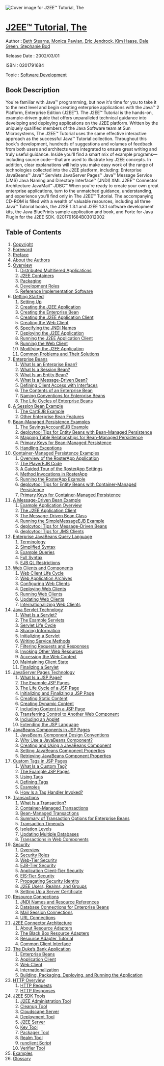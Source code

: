 ![Cover image for J2EE™ Tutorial, The](https://imgdetail.ebookreading.net/cover/cover/software_development/EB0201791684.jpg)

[J2EE™ Tutorial, The](https://ebookreading.net/view/book/J2EE%E2%84%A2+Tutorial%2C+The-EB0201791684_1.html "J2EE™ Tutorial, The")
====================================================================================================================

Author : [Beth Stearns](https://ebookreading.net/search/author/Beth+Stearns),[ Monica Pawlan](https://ebookreading.net/search/author/+Monica+Pawlan),[ Eric Jendrock](https://ebookreading.net/search/author/+Eric+Jendrock),[ Kim Haase](https://ebookreading.net/search/author/+Kim+Haase),[ Dale Green](https://ebookreading.net/search/author/+Dale+Green),[ Stephanie Bod](https://ebookreading.net/search/author/+Stephanie+Bod)

Release Date : 2002/03/01

ISBN : 0201791684

Topic : [Software Development](https://ebookreading.net/search/category/software-development)

Book Description
-----------------

You're familiar with Java™ programming, but now it's time for you to take it to the next level and begin creating enterprise applications with the Java™ 2 Platform, Enterprise Edition (J2EE™). The J2EE™ Tutorial is the hands-on, example-driven guide that offers unparalleled technical guidance into developing and deploying applications on the J2EE platform.
Written by the uniquely qualified members of the Java Software team at Sun Microsystems, The J2EE™ Tutorial uses the same effective interactive approach as the successful Java™ Tutorial collection. Throughout this book's development, hundreds of suggestions and volumes of feedback from both users and architects were integrated to ensure great writing and truly useful guidance.
Inside you'll find a smart mix of example programs—including source code—that are used to illustrate key J2EE concepts. In addition, clear explanations will help you make easy work of the range of technologies collected into the J2EE platform, including:
Enterprise JavaBeans™
Java™ Servlets
JavaServer Pages™
Java™ Message Service (JMS)
Java Naming and Directory Interface™ (JNDI)
XML
J2EE™ Connector Architecture
JavaMail™
JDBC™
When you're ready to create your own great enterprise applications, turn to the unmatched guidance, understanding, and experience you'll find only in The J2EE™ Tutorial.
The accompanying CD-ROM is filled with a wealth of valuable resources, including all three Java™ Tutorial books, the J2SE 1.3.1 and J2EE 1.3.1 software development kits, the Java BluePrints sample application and book, and Forte for Java Plugin for the J2EE SDK.
 0201791684B03012002
              
Table of Contents
-----------------

1. [Copyright](https://ebookreading.net/view/book/J2EE%E2%84%A2+Tutorial%2C+The-EB0201791684_0.html)
1. [Foreword](https://ebookreading.net/view/book/J2EE%E2%84%A2+Tutorial%2C+The-EB0201791684_0.html)
1. [Preface](https://ebookreading.net/view/book/J2EE%E2%84%A2+Tutorial%2C+The-EB0201791684_0.html)
1. [About the Authors](https://ebookreading.net/view/book/J2EE%E2%84%A2+Tutorial%2C+The-EB0201791684_0.html)
1. [Overview](https://ebookreading.net/view/book/J2EE%E2%84%A2+Tutorial%2C+The-EB0201791684_0.html)
    1. [Distributed Multitiered Applications](https://ebookreading.net/view/book/J2EE%E2%84%A2+Tutorial%2C+The-EB0201791684_0.html)
    1. [J2EE Containers](https://ebookreading.net/view/book/J2EE%E2%84%A2+Tutorial%2C+The-EB0201791684_0.html)
    1. [Packaging](https://ebookreading.net/view/book/J2EE%E2%84%A2+Tutorial%2C+The-EB0201791684_0.html)
    1. [Development Roles](https://ebookreading.net/view/book/J2EE%E2%84%A2+Tutorial%2C+The-EB0201791684_0.html)
    1. [Reference Implementation Software](https://ebookreading.net/view/book/J2EE%E2%84%A2+Tutorial%2C+The-EB0201791684_0.html)
1. [Getting Started](https://ebookreading.net/view/book/J2EE%E2%84%A2+Tutorial%2C+The-EB0201791684_0.html)
    1. [Setting Up](https://ebookreading.net/view/book/J2EE%E2%84%A2+Tutorial%2C+The-EB0201791684_0.html)
    1. [Creating the J2EE Application](https://ebookreading.net/view/book/J2EE%E2%84%A2+Tutorial%2C+The-EB0201791684_0.html)
    1. [Creating the Enterprise Bean](https://ebookreading.net/view/book/J2EE%E2%84%A2+Tutorial%2C+The-EB0201791684_0.html)
    1. [Creating the J2EE Application Client](https://ebookreading.net/view/book/J2EE%E2%84%A2+Tutorial%2C+The-EB0201791684_0.html)
    1. [Creating the Web Client](https://ebookreading.net/view/book/J2EE%E2%84%A2+Tutorial%2C+The-EB0201791684_0.html)
    1. [Specifying the JNDI Names](https://ebookreading.net/view/book/J2EE%E2%84%A2+Tutorial%2C+The-EB0201791684_0.html)
    1. [Deploying the J2EE Application](https://ebookreading.net/view/book/J2EE%E2%84%A2+Tutorial%2C+The-EB0201791684_0.html)
    1. [Running the J2EE Application Client](https://ebookreading.net/view/book/J2EE%E2%84%A2+Tutorial%2C+The-EB0201791684_0.html)
    1. [Running the Web Client](https://ebookreading.net/view/book/J2EE%E2%84%A2+Tutorial%2C+The-EB0201791684_0.html)
    1. [Modifying the J2EE Application](https://ebookreading.net/view/book/J2EE%E2%84%A2+Tutorial%2C+The-EB0201791684_0.html)
    1. [Common Problems and Their Solutions](https://ebookreading.net/view/book/J2EE%E2%84%A2+Tutorial%2C+The-EB0201791684_0.html)
1. [Enterprise Beans](https://ebookreading.net/view/book/J2EE%E2%84%A2+Tutorial%2C+The-EB0201791684_0.html)
    1. [What Is an Enterprise Bean?](https://ebookreading.net/view/book/J2EE%E2%84%A2+Tutorial%2C+The-EB0201791684_0.html)
    1. [What Is a Session Bean?](https://ebookreading.net/view/book/J2EE%E2%84%A2+Tutorial%2C+The-EB0201791684_0.html)
    1. [What Is an Entity Bean?](https://ebookreading.net/view/book/J2EE%E2%84%A2+Tutorial%2C+The-EB0201791684_0.html)
    1. [What Is a Message-Driven Bean?](https://ebookreading.net/view/book/J2EE%E2%84%A2+Tutorial%2C+The-EB0201791684_0.html)
    1. [Defining Client Access with Interfaces](https://ebookreading.net/view/book/J2EE%E2%84%A2+Tutorial%2C+The-EB0201791684_0.html)
    1. [The Contents of an Enterprise Bean](https://ebookreading.net/view/book/J2EE%E2%84%A2+Tutorial%2C+The-EB0201791684_0.html)
    1. [Naming Conventions for Enterprise Beans](https://ebookreading.net/view/book/J2EE%E2%84%A2+Tutorial%2C+The-EB0201791684_0.html)
    1. [The Life Cycles of Enterprise Beans](https://ebookreading.net/view/book/J2EE%E2%84%A2+Tutorial%2C+The-EB0201791684_0.html)
1. [A Session Bean Example](https://ebookreading.net/view/book/J2EE%E2%84%A2+Tutorial%2C+The-EB0201791684_0.html)
    1. [The CartEJB Example](https://ebookreading.net/view/book/J2EE%E2%84%A2+Tutorial%2C+The-EB0201791684_0.html)
    1. [Other Enterprise Bean Features](https://ebookreading.net/view/book/J2EE%E2%84%A2+Tutorial%2C+The-EB0201791684_0.html)
1. [Bean-Managed Persistence Examples](https://ebookreading.net/view/book/J2EE%E2%84%A2+Tutorial%2C+The-EB0201791684_0.html)
    1. [The SavingsAccountEJB Example](https://ebookreading.net/view/book/J2EE%E2%84%A2+Tutorial%2C+The-EB0201791684_0.html)
    1. [deploytool Tips for Entity Beans with Bean-Managed Persistence](https://ebookreading.net/view/book/J2EE%E2%84%A2+Tutorial%2C+The-EB0201791684_0.html)
    1. [Mapping Table Relationships for Bean-Managed Persistence](https://ebookreading.net/view/book/J2EE%E2%84%A2+Tutorial%2C+The-EB0201791684_0.html)
    1. [Primary Keys for Bean-Managed Persistence](https://ebookreading.net/view/book/J2EE%E2%84%A2+Tutorial%2C+The-EB0201791684_0.html)
    1. [Handling Exceptions](https://ebookreading.net/view/book/J2EE%E2%84%A2+Tutorial%2C+The-EB0201791684_0.html)
1. [Container-Managed Persistence Examples](https://ebookreading.net/view/book/J2EE%E2%84%A2+Tutorial%2C+The-EB0201791684_0.html)
    1. [Overview of the RosterApp Application](https://ebookreading.net/view/book/J2EE%E2%84%A2+Tutorial%2C+The-EB0201791684_0.html)
    1. [The PlayerEJB Code](https://ebookreading.net/view/book/J2EE%E2%84%A2+Tutorial%2C+The-EB0201791684_0.html)
    1. [A Guided Tour of the RosterApp Settings](https://ebookreading.net/view/book/J2EE%E2%84%A2+Tutorial%2C+The-EB0201791684_0.html)
    1. [Method Invocations in RosterApp](https://ebookreading.net/view/book/J2EE%E2%84%A2+Tutorial%2C+The-EB0201791684_0.html)
    1. [Running the RosterApp Example](https://ebookreading.net/view/book/J2EE%E2%84%A2+Tutorial%2C+The-EB0201791684_0.html)
    1. [deploytool Tips for Entity Beans with Container-Managed Persistence](https://ebookreading.net/view/book/J2EE%E2%84%A2+Tutorial%2C+The-EB0201791684_0.html)
    1. [Primary Keys for Container-Managed Persistence](https://ebookreading.net/view/book/J2EE%E2%84%A2+Tutorial%2C+The-EB0201791684_0.html)
1. [A Message-Driven Bean Example](https://ebookreading.net/view/book/J2EE%E2%84%A2+Tutorial%2C+The-EB0201791684_0.html)
    1. [Example Application Overview](https://ebookreading.net/view/book/J2EE%E2%84%A2+Tutorial%2C+The-EB0201791684_0.html)
    1. [The J2EE Application Client](https://ebookreading.net/view/book/J2EE%E2%84%A2+Tutorial%2C+The-EB0201791684_0.html)
    1. [The Message-Driven Bean Class](https://ebookreading.net/view/book/J2EE%E2%84%A2+Tutorial%2C+The-EB0201791684_0.html)
    1. [Running the SimpleMessageEJB Example](https://ebookreading.net/view/book/J2EE%E2%84%A2+Tutorial%2C+The-EB0201791684_0.html)
    1. [deploytool Tips for Message-Driven Beans](https://ebookreading.net/view/book/J2EE%E2%84%A2+Tutorial%2C+The-EB0201791684_0.html)
    1. [deploytool Tips for JMS Clients](https://ebookreading.net/view/book/J2EE%E2%84%A2+Tutorial%2C+The-EB0201791684_0.html)
1. [Enterprise JavaBeans Query Language](https://ebookreading.net/view/book/J2EE%E2%84%A2+Tutorial%2C+The-EB0201791684_0.html)
    1. [Terminology](https://ebookreading.net/view/book/J2EE%E2%84%A2+Tutorial%2C+The-EB0201791684_0.html)
    1. [Simplified Syntax](https://ebookreading.net/view/book/J2EE%E2%84%A2+Tutorial%2C+The-EB0201791684_0.html)
    1. [Example Queries](https://ebookreading.net/view/book/J2EE%E2%84%A2+Tutorial%2C+The-EB0201791684_0.html)
    1. [Full Syntax](https://ebookreading.net/view/book/J2EE%E2%84%A2+Tutorial%2C+The-EB0201791684_0.html)
    1. [EJB QL Restrictions](https://ebookreading.net/view/book/J2EE%E2%84%A2+Tutorial%2C+The-EB0201791684_0.html)
1. [Web Clients and Components](https://ebookreading.net/view/book/J2EE%E2%84%A2+Tutorial%2C+The-EB0201791684_0.html)
    1. [Web Client Life Cycle](https://ebookreading.net/view/book/J2EE%E2%84%A2+Tutorial%2C+The-EB0201791684_0.html)
    1. [Web Application Archives](https://ebookreading.net/view/book/J2EE%E2%84%A2+Tutorial%2C+The-EB0201791684_0.html)
    1. [Configuring Web Clients](https://ebookreading.net/view/book/J2EE%E2%84%A2+Tutorial%2C+The-EB0201791684_0.html)
    1. [Deploying Web Clients](https://ebookreading.net/view/book/J2EE%E2%84%A2+Tutorial%2C+The-EB0201791684_0.html)
    1. [Running Web Clients](https://ebookreading.net/view/book/J2EE%E2%84%A2+Tutorial%2C+The-EB0201791684_0.html)
    1. [Updating Web Clients](https://ebookreading.net/view/book/J2EE%E2%84%A2+Tutorial%2C+The-EB0201791684_0.html)
    1. [Internationalizing Web Clients](https://ebookreading.net/view/book/J2EE%E2%84%A2+Tutorial%2C+The-EB0201791684_0.html)
1. [Java Servlet Technology](https://ebookreading.net/view/book/J2EE%E2%84%A2+Tutorial%2C+The-EB0201791684_0.html)
    1. [What Is a Servlet?](https://ebookreading.net/view/book/J2EE%E2%84%A2+Tutorial%2C+The-EB0201791684_0.html)
    1. [The Example Servlets](https://ebookreading.net/view/book/J2EE%E2%84%A2+Tutorial%2C+The-EB0201791684_0.html)
    1. [Servlet Life Cycle](https://ebookreading.net/view/book/J2EE%E2%84%A2+Tutorial%2C+The-EB0201791684_0.html)
    1. [Sharing Information](https://ebookreading.net/view/book/J2EE%E2%84%A2+Tutorial%2C+The-EB0201791684_0.html)
    1. [Initializing a Servlet](https://ebookreading.net/view/book/J2EE%E2%84%A2+Tutorial%2C+The-EB0201791684_0.html)
    1. [Writing Service Methods](https://ebookreading.net/view/book/J2EE%E2%84%A2+Tutorial%2C+The-EB0201791684_0.html)
    1. [Filtering Requests and Responses](https://ebookreading.net/view/book/J2EE%E2%84%A2+Tutorial%2C+The-EB0201791684_0.html)
    1. [Invoking Other Web Resources](https://ebookreading.net/view/book/J2EE%E2%84%A2+Tutorial%2C+The-EB0201791684_0.html)
    1. [Accessing the Web Context](https://ebookreading.net/view/book/J2EE%E2%84%A2+Tutorial%2C+The-EB0201791684_0.html)
    1. [Maintaining Client State](https://ebookreading.net/view/book/J2EE%E2%84%A2+Tutorial%2C+The-EB0201791684_0.html)
    1. [Finalizing a Servlet](https://ebookreading.net/view/book/J2EE%E2%84%A2+Tutorial%2C+The-EB0201791684_0.html)
1. [JavaServer Pages Technology](https://ebookreading.net/view/book/J2EE%E2%84%A2+Tutorial%2C+The-EB0201791684_0.html)
    1. [What Is a JSP Page?](https://ebookreading.net/view/book/J2EE%E2%84%A2+Tutorial%2C+The-EB0201791684_0.html)
    1. [The Example JSP Pages](https://ebookreading.net/view/book/J2EE%E2%84%A2+Tutorial%2C+The-EB0201791684_0.html)
    1. [The Life Cycle of a JSP Page](https://ebookreading.net/view/book/J2EE%E2%84%A2+Tutorial%2C+The-EB0201791684_0.html)
    1. [Initializing and Finalizing a JSP Page](https://ebookreading.net/view/book/J2EE%E2%84%A2+Tutorial%2C+The-EB0201791684_0.html)
    1. [Creating Static Content](https://ebookreading.net/view/book/J2EE%E2%84%A2+Tutorial%2C+The-EB0201791684_0.html)
    1. [Creating Dynamic Content](https://ebookreading.net/view/book/J2EE%E2%84%A2+Tutorial%2C+The-EB0201791684_0.html)
    1. [Including Content in a JSP Page](https://ebookreading.net/view/book/J2EE%E2%84%A2+Tutorial%2C+The-EB0201791684_0.html)
    1. [Transferring Control to Another Web Component](https://ebookreading.net/view/book/J2EE%E2%84%A2+Tutorial%2C+The-EB0201791684_0.html)
    1. [Including an Applet](https://ebookreading.net/view/book/J2EE%E2%84%A2+Tutorial%2C+The-EB0201791684_0.html)
    1. [Extending the JSP Language](https://ebookreading.net/view/book/J2EE%E2%84%A2+Tutorial%2C+The-EB0201791684_0.html)
1. [JavaBeans Components in JSP Pages](https://ebookreading.net/view/book/J2EE%E2%84%A2+Tutorial%2C+The-EB0201791684_0.html)
    1. [JavaBeans Component Design Conventions](https://ebookreading.net/view/book/J2EE%E2%84%A2+Tutorial%2C+The-EB0201791684_0.html)
    1. [Why Use a JavaBeans Component?](https://ebookreading.net/view/book/J2EE%E2%84%A2+Tutorial%2C+The-EB0201791684_0.html)
    1. [Creating and Using a JavaBeans Component](https://ebookreading.net/view/book/J2EE%E2%84%A2+Tutorial%2C+The-EB0201791684_0.html)
    1. [Setting JavaBeans Component Properties](https://ebookreading.net/view/book/J2EE%E2%84%A2+Tutorial%2C+The-EB0201791684_0.html)
    1. [Retrieving JavaBeans Component Properties](https://ebookreading.net/view/book/J2EE%E2%84%A2+Tutorial%2C+The-EB0201791684_0.html)
1. [Custom Tags in JSP Pages](https://ebookreading.net/view/book/J2EE%E2%84%A2+Tutorial%2C+The-EB0201791684_0.html)
    1. [What Is a Custom Tag?](https://ebookreading.net/view/book/J2EE%E2%84%A2+Tutorial%2C+The-EB0201791684_0.html)
    1. [The Example JSP Pages](https://ebookreading.net/view/book/J2EE%E2%84%A2+Tutorial%2C+The-EB0201791684_0.html)
    1. [Using Tags](https://ebookreading.net/view/book/J2EE%E2%84%A2+Tutorial%2C+The-EB0201791684_0.html)
    1. [Defining Tags](https://ebookreading.net/view/book/J2EE%E2%84%A2+Tutorial%2C+The-EB0201791684_0.html)
    1. [Examples](https://ebookreading.net/view/book/J2EE%E2%84%A2+Tutorial%2C+The-EB0201791684_0.html)
    1. [How Is a Tag Handler Invoked?](https://ebookreading.net/view/book/J2EE%E2%84%A2+Tutorial%2C+The-EB0201791684_0.html)
1. [Transactions](https://ebookreading.net/view/book/J2EE%E2%84%A2+Tutorial%2C+The-EB0201791684_0.html)
    1. [What Is a Transaction?](https://ebookreading.net/view/book/J2EE%E2%84%A2+Tutorial%2C+The-EB0201791684_0.html)
    1. [Container-Managed Transactions](https://ebookreading.net/view/book/J2EE%E2%84%A2+Tutorial%2C+The-EB0201791684_0.html)
    1. [Bean-Managed Transactions](https://ebookreading.net/view/book/J2EE%E2%84%A2+Tutorial%2C+The-EB0201791684_0.html)
    1. [Summary of Transaction Options for Enterprise Beans](https://ebookreading.net/view/book/J2EE%E2%84%A2+Tutorial%2C+The-EB0201791684_0.html)
    1. [Transaction Timeouts](https://ebookreading.net/view/book/J2EE%E2%84%A2+Tutorial%2C+The-EB0201791684_0.html)
    1. [Isolation Levels](https://ebookreading.net/view/book/J2EE%E2%84%A2+Tutorial%2C+The-EB0201791684_0.html)
    1. [Updating Multiple Databases](https://ebookreading.net/view/book/J2EE%E2%84%A2+Tutorial%2C+The-EB0201791684_0.html)
    1. [Transactions in Web Components](https://ebookreading.net/view/book/J2EE%E2%84%A2+Tutorial%2C+The-EB0201791684_0.html)
1. [Security](https://ebookreading.net/view/book/J2EE%E2%84%A2+Tutorial%2C+The-EB0201791684_0.html)
    1. [Overview](https://ebookreading.net/view/book/J2EE%E2%84%A2+Tutorial%2C+The-EB0201791684_0.html)
    1. [Security Roles](https://ebookreading.net/view/book/J2EE%E2%84%A2+Tutorial%2C+The-EB0201791684_0.html)
    1. [Web-Tier Security](https://ebookreading.net/view/book/J2EE%E2%84%A2+Tutorial%2C+The-EB0201791684_0.html)
    1. [EJB-Tier Security](https://ebookreading.net/view/book/J2EE%E2%84%A2+Tutorial%2C+The-EB0201791684_0.html)
    1. [Application Client-Tier Security](https://ebookreading.net/view/book/J2EE%E2%84%A2+Tutorial%2C+The-EB0201791684_0.html)
    1. [EIS-Tier Security](https://ebookreading.net/view/book/J2EE%E2%84%A2+Tutorial%2C+The-EB0201791684_0.html)
    1. [Propagating Security Identity](https://ebookreading.net/view/book/J2EE%E2%84%A2+Tutorial%2C+The-EB0201791684_0.html)
    1. [J2EE Users, Realms, and Groups](https://ebookreading.net/view/book/J2EE%E2%84%A2+Tutorial%2C+The-EB0201791684_0.html)
    1. [Setting Up a Server Certificate](https://ebookreading.net/view/book/J2EE%E2%84%A2+Tutorial%2C+The-EB0201791684_0.html)
1. [Resource Connections](https://ebookreading.net/view/book/J2EE%E2%84%A2+Tutorial%2C+The-EB0201791684_0.html)
    1. [JNDI Names and Resource References](https://ebookreading.net/view/book/J2EE%E2%84%A2+Tutorial%2C+The-EB0201791684_0.html)
    1. [Database Connections for Enterprise Beans](https://ebookreading.net/view/book/J2EE%E2%84%A2+Tutorial%2C+The-EB0201791684_0.html)
    1. [Mail Session Connections](https://ebookreading.net/view/book/J2EE%E2%84%A2+Tutorial%2C+The-EB0201791684_0.html)
    1. [URL Connections](https://ebookreading.net/view/book/J2EE%E2%84%A2+Tutorial%2C+The-EB0201791684_0.html)
1. [J2EE Connector Architecture](https://ebookreading.net/view/book/J2EE%E2%84%A2+Tutorial%2C+The-EB0201791684_0.html)
    1. [About Resource Adapters](https://ebookreading.net/view/book/J2EE%E2%84%A2+Tutorial%2C+The-EB0201791684_0.html)
    1. [The Black Box Resource Adapters](https://ebookreading.net/view/book/J2EE%E2%84%A2+Tutorial%2C+The-EB0201791684_0.html)
    1. [Resource Adapter Tutorial](https://ebookreading.net/view/book/J2EE%E2%84%A2+Tutorial%2C+The-EB0201791684_0.html)
    1. [Common Client Interface](https://ebookreading.net/view/book/J2EE%E2%84%A2+Tutorial%2C+The-EB0201791684_0.html)
1. [The Duke’s Bank Application](https://ebookreading.net/view/book/J2EE%E2%84%A2+Tutorial%2C+The-EB0201791684_0.html)
    1. [Enterprise Beans](https://ebookreading.net/view/book/J2EE%E2%84%A2+Tutorial%2C+The-EB0201791684_0.html)
    1. [Application Client](https://ebookreading.net/view/book/J2EE%E2%84%A2+Tutorial%2C+The-EB0201791684_0.html)
    1. [Web Client](https://ebookreading.net/view/book/J2EE%E2%84%A2+Tutorial%2C+The-EB0201791684_0.html)
    1. [Internationalization](https://ebookreading.net/view/book/J2EE%E2%84%A2+Tutorial%2C+The-EB0201791684_0.html)
    1. [Building, Packaging, Deploying, and Running the Application](https://ebookreading.net/view/book/J2EE%E2%84%A2+Tutorial%2C+The-EB0201791684_0.html)
1. [HTTP Overview](https://ebookreading.net/view/book/J2EE%E2%84%A2+Tutorial%2C+The-EB0201791684_0.html)
    1. [HTTP Requests](https://ebookreading.net/view/book/J2EE%E2%84%A2+Tutorial%2C+The-EB0201791684_0.html)
    1. [HTTP Responses](https://ebookreading.net/view/book/J2EE%E2%84%A2+Tutorial%2C+The-EB0201791684_0.html)
1. [J2EE SDK Tools](https://ebookreading.net/view/book/J2EE%E2%84%A2+Tutorial%2C+The-EB0201791684_0.html)
    1. [J2EE Administration Tool](https://ebookreading.net/view/book/J2EE%E2%84%A2+Tutorial%2C+The-EB0201791684_0.html)
    1. [Cleanup Tool](https://ebookreading.net/view/book/J2EE%E2%84%A2+Tutorial%2C+The-EB0201791684_0.html)
    1. [Cloudscape Server](https://ebookreading.net/view/book/J2EE%E2%84%A2+Tutorial%2C+The-EB0201791684_0.html)
    1. [Deployment Tool](https://ebookreading.net/view/book/J2EE%E2%84%A2+Tutorial%2C+The-EB0201791684_0.html)
    1. [J2EE Server](https://ebookreading.net/view/book/J2EE%E2%84%A2+Tutorial%2C+The-EB0201791684_0.html)
    1. [Key Tool](https://ebookreading.net/view/book/J2EE%E2%84%A2+Tutorial%2C+The-EB0201791684_0.html)
    1. [Packager Tool](https://ebookreading.net/view/book/J2EE%E2%84%A2+Tutorial%2C+The-EB0201791684_0.html)
    1. [Realm Tool](https://ebookreading.net/view/book/J2EE%E2%84%A2+Tutorial%2C+The-EB0201791684_0.html)
    1. [runclient Script](https://ebookreading.net/view/book/J2EE%E2%84%A2+Tutorial%2C+The-EB0201791684_0.html)
    1. [Verifier Tool](https://ebookreading.net/view/book/J2EE%E2%84%A2+Tutorial%2C+The-EB0201791684_0.html)
1. [Examples](https://ebookreading.net/view/book/J2EE%E2%84%A2+Tutorial%2C+The-EB0201791684_0.html)
1. [Glossary](https://ebookreading.net/view/book/J2EE%E2%84%A2+Tutorial%2C+The-EB0201791684_0.html)
